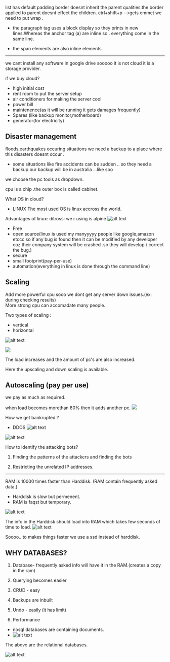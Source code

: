 list has default padding
border doesnt inherit the parent qualities.the border applied to parent doesnt effect the children.
ctrl+shift+p -->gets emmet we need to put wrap .

- the paragraph tag uses a block display so they prints in new lines.Whereas the anchor tag (a) are inline so.. everything come in the same line.

- the span elements are also inline elements.

---

we cant install any software in google drive sooooo it is not cloud it is a storage provider.

if we buy cloud?

- high initial cost
- rent room to put the server setup
- air conditioners for making the server cool
- power bill
- maintenence(as it will be running it gets damages frequently)
- Spares (like backup monitor,motherboard)
- generator(for electricity)

## Disaster management

floods,earthquakes occuring situations we need a backup to a place where this disasters doesnt occur .

- some situations like fire accidents can be sudden .. so they need a backup.our backup will be in australia ...like soo

we choose the pc tools as dropdown.

cpu is a chip .the outer box is called cabinet.

What OS in cloud?

- LINUX
  The most used OS is linux accross the world.

Advantages of linux:
ditross: we r using is alpine
![alt text](image-6.png)

- Free
- open source(linux is used my manyyyyy people like google,amazon etccc so if any bug is found then it can be modified by any developer coz their company system will be crashed .so they will develop / correct the bug.)
- secure
- small footprint(pay-per-use)
- automation(everything in linux is done through the command line)

## Scaling

Add more powerful cpu sooo we dont get any server down issues.(ex: during checking results)<br>
More strong cpu can accomadate many people.

Two types of scaling :

- vertical
- horizontal

![alt text](image-7.png)

![](image-8.png)

The load increases and the amount of pc's are also increased.

Here the upscaling and down scaling is available.

## Autoscaling (pay per use)

we pay as much as required.

when load becomes morethan 80% then it adds another pc.
![](image-10.png)

How we get bankrupted ?

- DDOS
  ![alt text](image-11.png)

![alt text](image-12.png)

How to identify the attacking bots?

1. Finding the patterns of the attackers and finding the bots

2. Restricting the unrelated IP addresses.

---

RAM is 10000 times faster than Harddisk.
(RAM contain frequently asked data.)

- Harddisk is slow but permenent.
- RAM is faqst but temporary.

![alt text](image-14.png)

The info in the Harddisk should load into RAM which takes few seconds of time to load.
![alt text](image-15.png)

Soooo...to makes things faster we use a ssd instead of harddisk.

## WHY DATABASES?

1. Database- frequently asked info will have it in the RAM.(creates a copy in the ram)

2. Querying becomes easier

3. CRUD - easy

4. Backups are inbuilt

5. Undo - easily (it has limit)

6. Performance

- nosql databases are containing documents.
- ![alt text](image-17.png)

The above are the relational databases.

![alt text](image-18.png)
